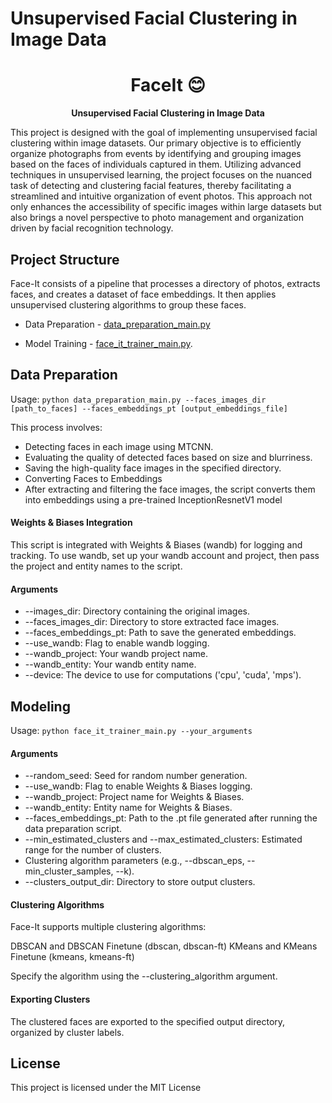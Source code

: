 # Unsupervised Facial Clustering in Image Data

<h1 align="center">
  FaceIt 😊
</h1>

<p align="center">
  <strong>Unsupervised Facial Clustering in Image Data</strong>
</p>

<p align="left">
This project is designed with the goal of implementing unsupervised facial clustering within image datasets. Our primary objective is to efficiently organize photographs from events by identifying and grouping images based on the faces of individuals captured in them. Utilizing advanced techniques in unsupervised learning, the project focuses on the nuanced task of detecting and clustering facial features, thereby facilitating a streamlined and intuitive organization of event photos. This approach not only enhances the accessibility of specific images within large datasets but also brings a novel perspective to photo management and organization driven by facial recognition technology.
</p>

## Project Structure

Face-It consists of a pipeline that processes a directory of photos, extracts faces, and creates a dataset of face embeddings. It then applies unsupervised clustering algorithms to group these faces.

- Data Preparation - [data_preparation_main.py](https://github.com/shirabroner/FaceIt/blob/main/data_preparation_main.py) 

- Model Training - [face_it_trainer_main.py](https://github.com/shirabroner/FaceIt/blob/main/face_it_trainer_main.py). 

## Data Preparation

Usage:
`python data_preparation_main.py --faces_images_dir [path_to_faces] --faces_embeddings_pt [output_embeddings_file]`

This process involves:

- Detecting faces in each image using MTCNN.
- Evaluating the quality of detected faces based on size and blurriness.
- Saving the high-quality face images in the specified directory.
- Converting Faces to Embeddings
- After extracting and filtering the face images, the script converts them into embeddings using a pre-trained InceptionResnetV1 model

#### Weights & Biases Integration
This script is integrated with Weights & Biases (wandb) for logging and tracking. To use wandb, set up your wandb account and project, then pass the project and entity names to the script.

#### Arguments
- --images_dir: Directory containing the original images.
- --faces_images_dir: Directory to store extracted face images.
- --faces_embeddings_pt: Path to save the generated embeddings.
- --use_wandb: Flag to enable wandb logging.
- --wandb_project: Your wandb project name.
- --wandb_entity: Your wandb entity name.
- --device: The device to use for computations ('cpu', 'cuda', 'mps').

## Modeling
Usage:
`python face_it_trainer_main.py --your_arguments`

#### Arguments
- --random_seed: Seed for random number generation.
- --use_wandb: Flag to enable Weights & Biases logging.
- --wandb_project: Project name for Weights & Biases.
- --wandb_entity: Entity name for Weights & Biases.
- --faces_embeddings_pt: Path to the .pt file generated after running the data preparation script.
- --min_estimated_clusters and --max_estimated_clusters: Estimated range for the number of clusters.
- Clustering algorithm parameters (e.g., --dbscan_eps, --min_cluster_samples, --k).
- --clusters_output_dir: Directory to store output clusters.

#### Clustering Algorithms
Face-It supports multiple clustering algorithms:

DBSCAN and DBSCAN Finetune (dbscan, dbscan-ft)
KMeans and KMeans Finetune (kmeans, kmeans-ft)

Specify the algorithm using the --clustering_algorithm argument.

#### Exporting Clusters
The clustered faces are exported to the specified output directory, organized by cluster labels.

## License

This project is licensed under the MIT License




